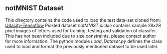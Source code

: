 ## notMNIST Dataset
This directory contains the code used to load the test data-set cloned from:
[Udacity-Tensoflow](https://classroom.udacity.com/courses/ud730)
Pickled dataset _notMNIST.pickle_ contains sample 28x28 pixel images of letters used for training, testing and validation of classifer. 
This has not been included due to size constraints, please contact author for more information.
The python module _Load_Dataset.py_ defines the class used to load and format the previously mentioned dataset to be used later.